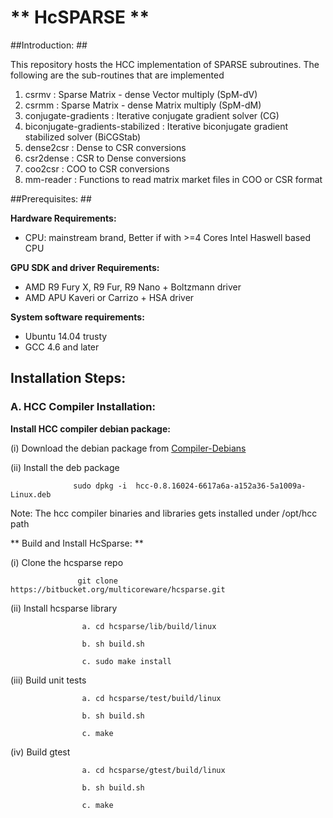 # ** HcSPARSE ** #

##Introduction: ##

This repository hosts the HCC implementation of SPARSE subroutines. The following are the sub-routines that are implemented

1. csrmv  : Sparse Matrix - dense Vector multiply (SpM-dV)
2. csrmm  : Sparse Matrix - dense Matrix multiply (SpM-dM)
3. conjugate-gradients : Iterative conjugate gradient solver (CG)
4. biconjugate-gradients-stabilized : Iterative biconjugate gradient stabilized solver (BiCGStab)
5. dense2csr : Dense to CSR conversions
6. csr2dense : CSR to Dense conversions
7. coo2csr : COO to CSR conversions 
8. mm-reader : Functions to read matrix market files in COO or CSR format

##Prerequisites: ##

**Hardware Requirements:**

* CPU: mainstream brand, Better if with >=4 Cores Intel Haswell based CPU 


**GPU SDK and driver Requirements:**

* AMD R9 Fury X, R9 Fur, R9 Nano + Boltzmann driver
* AMD APU Kaveri or Carrizo + HSA driver

**System software requirements:**

* Ubuntu 14.04 trusty
* GCC 4.6 and later


## Installation Steps:    

### A. HCC Compiler Installation: 
   
**Install HCC compiler debian package:**

 (i) Download the debian package from  [Compiler-Debians](https://bitbucket.org/multicoreware/hcc/downloads/hcc-0.8.16024-6617a6a-a152a36-5a1009a-Linux.deb)

 (ii) Install the deb package 
               
                  sudo dpkg -i  hcc-0.8.16024-6617a6a-a152a36-5a1009a-Linux.deb
                  
   Note: The hcc compiler binaries and libraries gets installed under /opt/hcc path
   
** Build and Install HcSparse: **
 
 (i) Clone the hcsparse repo 
 
                   git clone https://bitbucket.org/multicoreware/hcsparse.git
                   
 (ii) Install hcsparse library
                    
                    a. cd hcsparse/lib/build/linux
                    
                    b. sh build.sh
                    
                    c. sudo make install
                    
 (iii) Build unit tests
 
                    a. cd hcsparse/test/build/linux
                     
                    b. sh build.sh
                    
                    c. make

 (iv) Build gtest
 
                    a. cd hcsparse/gtest/build/linux
                     
                    b. sh build.sh
                    
                    c. make                   